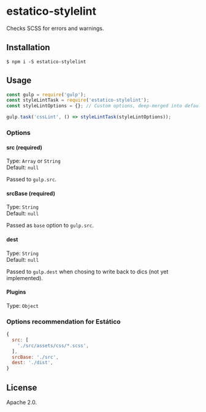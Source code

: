 # estatico-stylelint

Checks SCSS for errors and warnings.

## Installation

```
$ npm i -S estatico-stylelint
```

## Usage

```js
const gulp = require('gulp');
const styleLintTask = require('estatico-stylelint');
const styleLintOptions = {}; // Custom options, deep-merged into defaults via _.merge

gulp.task('cssLint', () => styleLintTask(styleLintOptions));
```

### Options

#### src (required)

Type: `Array` or `String`<br>
Default: `null`

Passed to `gulp.src`.

#### srcBase (required)

Type: `String`<br>
Default: `null`

Passed as `base` option to `gulp.src`.

#### dest

Type: `String`<br>
Default: `null`

Passed to `gulp.dest` when chosing to write back to dics (not yet implemented).

#### Plugins

Type: `Object`

### Options recommendation for Estático

```js
{
  src: [
    './src/assets/css/*.scss',
  ],
  srcBase: './src',
  dest: './dist',
}
```

## License

Apache 2.0.
